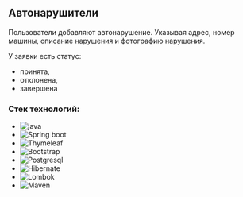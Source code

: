 ## Автонарушители

Пользователи добавляют автонарушение. Указывая адрес, номер машины, 
описание нарушения и фотографию нарушения.

У заявки есть статуc:
- принята, 
- отклонена, 
- завершена

### Стек технологий:

- ![java](https://img.shields.io/badge/java-17-red)
- ![Spring boot](https://img.shields.io/badge/Spring%20boot-2.7.4-green)
- ![Thymeleaf](https://img.shields.io/badge/Thymeleaf-2.7.4-green)
- ![Bootstrap](https://img.shields.io/badge/Bootstrap-4-ff69b4)
- ![Postgresql](https://img.shields.io/badge/Postgresql-42.2.9-blue)
- ![Hibernate](https://img.shields.io/badge/Hibernate-5.6.11-orange)
- ![Lombok](https://img.shields.io/badge/Lombok-1.18.24-red)
- ![Maven](https://img.shields.io/badge/Maven-4.0.0-red)

